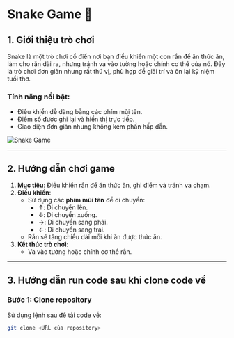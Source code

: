 # Snake Game 🐍

## 1. Giới thiệu trò chơi
Snake là một trò chơi cổ điển nơi bạn điều khiển một con rắn để ăn thức ăn, làm cho rắn dài ra, nhưng tránh va vào tường hoặc chính cơ thể của nó. Đây là trò chơi đơn giản nhưng rất thú vị, phù hợp để giải trí và ôn lại kỷ niệm tuổi thơ.

### Tính năng nổi bật:
- Điều khiển dễ dàng bằng các phím mũi tên.
- Điểm số được ghi lại và hiển thị trực tiếp.
- Giao diện đơn giản nhưng không kém phần hấp dẫn.

![Snake Game](https://www.coolmathgames.com/sites/default/files/Snake_OG-logo.jpg)

---

## 2. Hướng dẫn chơi game
1. **Mục tiêu**: Điều khiển rắn để ăn thức ăn, ghi điểm và tránh va chạm.
2. **Điều khiển**:
   - Sử dụng các **phím mũi tên** để di chuyển:
     - ↑: Di chuyển lên.
     - ↓: Di chuyển xuống.
     - →: Di chuyển sang phải.
     - ←: Di chuyển sang trái.
   - Rắn sẽ tăng chiều dài mỗi khi ăn được thức ăn.
3. **Kết thúc trò chơi**:
   - Va vào tường hoặc chính cơ thể rắn.

---

## 3. Hướng dẫn run code sau khi clone code về
### Bước 1: Clone repository
Sử dụng lệnh sau để tải code về:
```bash
git clone <URL của repository>
